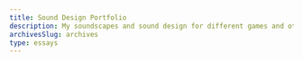 ```yaml
---
title: Sound Design Portfolio
description: My soundscapes and sound design for different games and other medium.
archivesSlug: archives
type: essays
---
```

